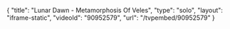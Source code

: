 {
    "title": "Lunar Dawn - Metamorphosis Of Veles",
    "type": "solo",
    "layout": "iframe-static",
    "videoId": "90952579",
    "url": "\/tvpembed\/90952579"
}